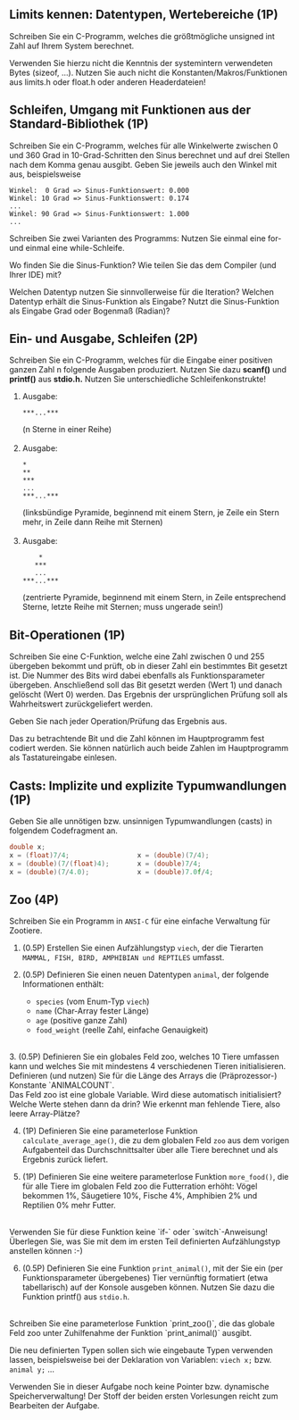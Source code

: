 ## Limits kennen: Datentypen, Wertebereiche (1P)  
Schreiben Sie ein C-Programm, welches die größtmögliche unsigned int Zahl auf Ihrem System berechnet.

Verwenden Sie hierzu nicht die Kenntnis der systemintern verwendeten Bytes (sizeof, …). Nutzen Sie auch nicht die Konstanten/Makros/Funktionen aus limits.h oder float.h oder anderen Headerdateien!

## Schleifen, Umgang mit Funktionen aus der Standard-Bibliothek (1P)  
Schreiben Sie ein C-Programm, welches für alle Winkelwerte zwischen 0 und 360 Grad in 10-Grad-Schritten den Sinus berechnet und auf drei Stellen nach dem Komma genau ausgibt. Geben Sie jeweils auch den Winkel mit aus, beispielsweise
~~~
Winkel:  0 Grad => Sinus-Funktionswert: 0.000
Winkel: 10 Grad => Sinus-Funktionswert: 0.174
...
Winkel: 90 Grad => Sinus-Funktionswert: 1.000
...
~~~
Schreiben Sie zwei Varianten des Programms: Nutzen Sie einmal eine for- und einmal eine while-Schleife.

Wo finden Sie die Sinus-Funktion? Wie teilen Sie das dem Compiler (und Ihrer IDE) mit?

Welchen Datentyp nutzen Sie sinnvollerweise für die Iteration? Welchen Datentyp erhält die Sinus-Funktion als Eingabe? Nutzt die Sinus-Funktion als Eingabe Grad oder Bogenmaß (Radian)?

## Ein- und Ausgabe, Schleifen (2P)  
Schreiben Sie ein C-Programm, welches für die Eingabe einer positiven ganzen Zahl n folgende Ausgaben produziert. Nutzen Sie dazu __scanf()__ und __printf()__ aus __stdio.h.__ Nutzen Sie unterschiedliche Schleifenkonstrukte!

1. Ausgabe:
    ~~~
    ***...***
    ~~~
    (n Sterne in einer Reihe)  
    <br>
2. Ausgabe:
    ~~~
    *
    **
    ***
    ...
    ***...***
    ~~~
    (linksbündige Pyramide, beginnend mit einem Stern, je Zeile ein Stern mehr, in Zeile dann Reihe mit Sternen)  
    <br>
3. Ausgabe:
    ~~~
        *
       ***
       ...
    ***...***
    ~~~
    (zentrierte Pyramide, beginnend mit einem Stern, in Zeile entsprechend Sterne, letzte Reihe mit Sternen; muss ungerade sein!)  

## Bit-Operationen (1P)
Schreiben Sie eine C-Funktion, welche eine Zahl zwischen 0 und 255 übergeben bekommt und prüft, ob in dieser Zahl ein bestimmtes Bit gesetzt ist. Die Nummer des Bits wird dabei ebenfalls als Funktionsparameter übergeben. Anschließend soll das Bit gesetzt werden (Wert 1) und danach gelöscht (Wert 0) werden. Das Ergebnis der ursprünglichen Prüfung soll als Wahrheitswert zurückgeliefert werden.

Geben Sie nach jeder Operation/Prüfung das Ergebnis aus.

Das zu betrachtende Bit und die Zahl können im Hauptprogramm fest codiert werden. Sie können natürlich auch beide Zahlen im Hauptprogramm als Tastatureingabe einlesen.  
## Casts: Implizite und explizite Typumwandlungen (1P)
Geben Sie alle unnötigen bzw. unsinnigen Typumwandlungen (casts) in folgendem Codefragment an.  
~~~c
double x;
x = (float)7/4;                 x = (double)(7/4);
x = (double)(7/(float)4);       x = (double)7/4;
x = (double)(7/4.0);            x = (double)7.0f/4;
~~~

## Zoo (4P)  
Schreiben Sie ein Programm in `ANSI-C` für eine einfache Verwaltung für Zootiere.

1. (0.5P) Erstellen Sie einen Aufzählungstyp `viech`, der die Tierarten `MAMMAL, FISH, BIRD, AMPHIBIAN und REPTILES` umfasst.

2. (0.5P) Definieren Sie einen neuen Datentypen `animal`, der folgende Informationen enthält:
   * `species` (vom Enum-Typ `viech`)
   * `name` (Char-Array fester Länge)
   * `age` (positive ganze Zahl)
   * `food_weight` (reelle Zahl, einfache Genauigkeit)  
<br>
3. (0.5P) Definieren Sie ein globales Feld zoo, welches 10 Tiere umfassen kann und welches Sie mit mindestens 4 verschiedenen Tieren initialisieren.  
<br>
Definieren (und nutzen) Sie für die Länge des Arrays die (Präprozessor-) Konstante `ANIMALCOUNT`.  
<br>
Das Feld zoo ist eine globale Variable. Wird diese automatisch initialisiert? Welche Werte stehen dann da drin? Wie erkennt man fehlende Tiere, also leere Array-Plätze?

4. (1P) Definieren Sie eine parameterlose Funktion `calculate_average_age()`, die zu dem globalen Feld `zoo` aus dem vorigen Aufgabenteil das Durchschnittsalter über alle Tiere berechnet und als Ergebnis zurück liefert.

5. (1P) Definieren Sie eine weitere parameterlose Funktion `more_food()`, die für alle Tiere im globalen Feld zoo die Futterration erhöht: Vögel bekommen 1%, Säugetiere 10%, Fische 4%, Amphibien 2% und Reptilien 0% mehr Futter.  
<br>
Verwenden Sie für diese Funktion keine `if-` oder `switch`-Anweisung! Überlegen Sie, was Sie mit dem im ersten Teil definierten Aufzählungstyp anstellen können :-)

6. (0.5P) Definieren Sie eine Funktion `print_animal()`, mit der Sie ein (per Funktionsparameter übergebenes) Tier vernünftig formatiert (etwa tabellarisch) auf der Konsole ausgeben können. Nutzen Sie dazu die Funktion printf() aus `stdio.h`.  
<br>
Schreiben Sie eine parameterlose Funktion `print_zoo()`, die das globale Feld zoo unter Zuhilfenahme der Funktion `print_animal()` ausgibt.

Die neu definierten Typen sollen sich wie eingebaute Typen verwenden lassen, beispielsweise bei der Deklaration von Variablen: `viech x;` bzw. `animal y;` …

Verwenden Sie in dieser Aufgabe noch keine Pointer bzw. dynamische Speicherverwaltung! Der Stoff der beiden ersten Vorlesungen reicht zum Bearbeiten der Aufgabe.